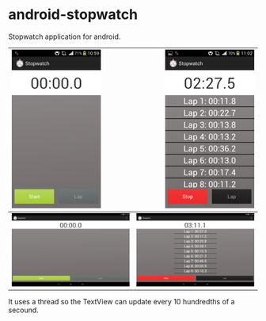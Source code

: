 android-stopwatch
=================

Stopwatch application for android. 

|![Screen 1](screenshots/Stopawtch_screenshot_1.png)|![Screen 2](screenshots/Stopwatch_screenshot_2.png)| 
|:---|---:|
|![Screen 1 tablet](screenshots/Stopwatch_screenshot_tablet_1.png)|![Screen 2 tablet](screenshots/Stopwatch_screenshot_tablet_2.png)|



It uses a thread so the TextView can update every 10 hundredths of a secound.
